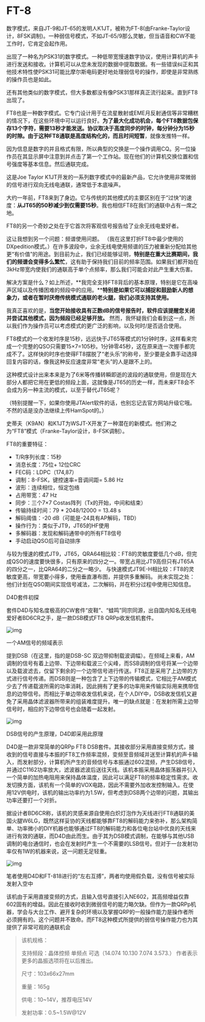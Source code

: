 # FT-8

数字模式，来自JT-9和JT-65的发明人K1JT，被称为FT-8(由Franke-Taylor设计，8FSK调制)。一种弱信号模式，不如JT-65/9那么灵敏，但当语音和CW不能工作时，它肯定会起作用。

出现了一种名为PSK31的数字模式。一种低带宽慢速数字协议，使用计算机的声卡进行发送和接收。计算机可以从您未发现的数据中提取数据。有一些错误纠正和其他技术特性使PSK31可能比摩尔斯电码更好地处理弱信号的操作，即使是非常熟练的操作员也是如此。

还有其他类似的数字模式，但大多数都没有像PSK31那样真正流行起来。直到FT8出现了。

FT8也是一种数字模式。它专门设计用于在流星散射或EME月反射通信等非常糟糕的情况下，在这些环境中可以运行良好。**为了最大化成功机会，每个FT8数据包保存13个字符，需要13秒才能发送。**协议取决于高度同步的时钟，每分钟分为15秒的时隙。由于这种**FT8通联是高度结构化的，而且时间短暂**，就像发推特一样。

因为信息是数字的并且格式有限，所以典型的交换是一个操作调用CQ。另一位操作员在其显示屏中注意到并点击了第一个工作站。现在他们的计算机交换位置和信号强度等基本信息。然后通联完成。                                                                                                                                                                                                                            

这是Joe Taylor K1JT开发的一系列数字模式中的最新产品，它允许使用非常微弱的信号进行双向无线电通联，通常低于本底噪声。

大约一年前，FT8来到了身边。它与传统的其他模式的主要区别在于“过快”的速度：**从JT65的50秒减少到仅需要15秒**。我也相信FT8在我们的通联中占有一席之地。

FT8的另一个奇妙之处在于它首次将客观信号报告给了业余无线电爱好者。 

这让我想到另一个问题：频谱使用问题。 （我在这里打折FT8中最少使用的DXpedition模式。）在许多波段中，业余无线电使用频谱的压力被重新分配给其他更“有价值”的用途。到目前为止，我们已经能够证明，**特别是在重大比赛期间，我们的频谱会变得多么繁忙**，这有助于保持我们目前的频率范围。如果我们都开始在3kHz带宽内使我们的通联高于单个点频率，那么我们可能会对此产生重大伤害。

解决方案是什么？如上所述，**我完全支持FT8背后的基本原理，特别是它在高噪声区域以及传播困难的频段中的应用。****特别是如果它可以捕捉和鼓励新人的想象力，或者在暂时厌倦传统模式通联的老火腿，我们必须支持其使用。**

我真正喜欢的是，**当您开始接收具有正数dB的信号报告时，软件应该提醒您关闭并尝试其他模式，因为频段已经足够开放。** 然而，我怀疑我们会看到这一点，所以我们作为操作员可以考虑模式的更广泛的影响，以及何时/是否适合使用。                                                                                                                                                   

FT8模式的一个收发时序是15秒，远远快于JT65等模式的1分钟时序，这样看来完成一个完整的QSO只需要15×7=105秒。1分钟零45秒，这在原来连一次握手都完成不了。这样快的时序也使得FT8摆脱了“老头乐”的称号，至少要是全靠手动选择回复内容的话，像我这种反应速度非常“老头”的人是跟不上的。

这种模式设计出来本来是为了6米等传播转瞬即逝的波段的通联使用，但是现在大部分人都把它用在更低的频段上面，这就像是JT65的历史一样，而未来FT8会不会成为另一种主流的模式，以至于替代JT65呢？

（特别提醒一下，如果你使用JTAlert软件的话，也别忘记去官方网站升级它哦。不然的话是没办法继续上传HamSpot的。）



史蒂夫（K9AN）和K1JT为WSJT-X开发了一种潜在的新模式。他们称之为“FT8”模式（Franke-Taylor设计，8-FSK调制）。

FT8的重要特征：

- T/R序列长度：15秒
- 消息长度：75位+ 12位CRC 
- FEC码：LDPC（174,87）
- 调制：8-FSK，键控速率=音调间距= 5.86 Hz 
- 波形：连续相位，恒定包络
- 占用带宽：47 Hz 
- 同步：三个7×7 Costas阵列（Tx的开始，中间和结束）
- 传输持续时间：79 * 2048/12000 = 13.48 s 
- 解码阈值：-20 dB（可能是-24具有AP解码，TBD）
- 操作行为：类似于JT9，JT65的HF使用
- 多解码器：发现和解码通带中的所有FT8信号
- 手动启动QSO后可自动排序

与较为慢速的模式JT9，JT65，QRA64相比较：FT8的灵敏度要低几个dB，但完成QSO的速度要快很多，只有原来的四分之一。带宽占用比JT9高但只有JT65A的四分之一，比QRA64的二分之一略少。 与快速模式JT9E-H相比较：FT8的灵敏度更高，带宽要小得多，使用垂直瀑布图，并提供多重解码。 尚未实现之处：他们计划在QSO期间实现信号减法，二次解码，并在积分过程中使用已知信息。



D4D套件初探

套件D4D与知名度极高的CW套件“皮鞋”、“蛙鸣”同宗同源，出自国内知名无线电爱好者BD6CR之手，是一款DSB模式FT8 QRPp收发信机套件。

![img](http://5b0988e595225.cdn.sohucs.com/images/20190610/0b818fe7b0ec4821a222a12795fbe37a.png)

一个AM信号的频域表示

提到DSB（在这里，指的是DSB-SC  双边带抑制载波调幅）。在频域上来看，AM调制的信号有着上边带、下边带和载波三个尖峰，而SSB调制的信号将某一个边带以及载波滤去，仅留下剩余的一个边带信号进行传送。FT8正是采用了上边带的方式进行信号传递。而DSB则是一种包含了上下边带的传输模式，它相比于AM模式少去了传递载波所需的功率消耗，因此拥有了更多的功率用来传输实际用来携带信息的边带信号。而相比于单边带收发信机来说，在个人DIY中，DSB收发信机又避免了采用晶体滤波器所带来的组装难度提升。唯一的缺点就是：在发射所需上边带信号时，相应的下边带信号也会随着一起发射。

![img](http://5b0988e595225.cdn.sohucs.com/images/20190610/87a5ea5187874058a3611275d27e99b1.png)

DSB信号的产生原理，D4D即采用此原理

D4D是一款非常简单的QRPp FT8  DSB套件。其接收部分采用直接变频方式，接收到的信号直接与本振的FT8工作频率混频，变频至音频域并送至计算机的声卡输入，而发射部分，计算机所产生的音频信号与本振通过602混频，产生DSB信号，并通过C1162功率放大，滤波器滤波后送往天线。该机本振采用晶体振荡器并引入一个简单的加热电阻用来保持晶体温度，因此可以满足FT8的频率稳定性需求。收发切换方面，该机有一个简单的VOX电路，因此不需要外加收发控制输入。在使用12V供电时，该机的输出功率约为1.5W，但考虑到DSB两个边带的问题，其输出功率还要打一个对折。

据设计者BD6CR称，该机的灵感来源自使用白炽灯泡作为天线进行FT8通联的美国火腿W6LG，既然这样妥协的天线都能够靠FT8的解码能力来弥补，那么架构简单、功率微小的DIY机器也能够通过FT8的解码能力和各位电台站中优良的天线来进行有效的通联，而D4D由此而生。由于其为DSB模式调制，在能够与其他USB调制的电台通信时，也会在发射时产生一个不需要的LSB信号。但对于一台发射功率仅有1W的机器来说，这一问题无足轻重。

![img](http://5b0988e595225.cdn.sohucs.com/images/20190610/9b6d03058ab34fdca7aa1418a7ca2afa.png)

笔者使用D4D和FT-818进行的“左右互搏”，两者均使用假负载，没有信号被实际发射入空中

该机由于采用直接变频的方式，且输入信号直接引入NE602，其高频增益仅靠602固有的增益。因此在接收时收到微弱信号的能力略欠缺。但作为一款QRPp机器，学会与大台工作、避开复杂的环境以及掌握QRP的一般操作能力是操作者所必须拥有的。这个问题并不致命。而FT8这种模式所提供的弱信号操作能力也为其提供了非常可观的通联机会

> 该机规格：
>
> 支持频段：晶体控频 单频点 可选（14.074 10.130 7.074 3.573.） 作者表示更多的晶振选项将在以后推出。
>
> 尺寸：103x66x27mm
>
> 重量：165g
>
> 供电：10~14V，推荐电压14V
>
> 发射功率：0.5~1.5W@12V